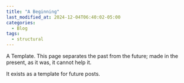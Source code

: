 ```yaml
---
title: "A Beginning"
last_modified_at: 2024-12-04T06:40:02-05:00
categories:
  - Blog
tags:
  - structural
---
```


A Template. This page separates the past from the future; made in the present, as it was, it cannot help it. 

It exists as a template for future posts.